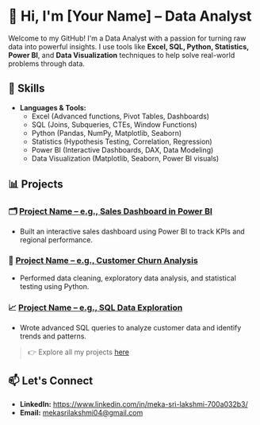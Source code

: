 # 👋 Hi, I'm [Your Name] – Data Analyst

Welcome to my GitHub! I'm a Data Analyst with a passion for turning raw data into powerful insights. I use tools like **Excel, SQL, Python, Statistics, Power BI**, and **Data Visualization** techniques to help solve real-world problems through data.

## 🔧 Skills

- **Languages & Tools:**  
  - Excel (Advanced functions, Pivot Tables, Dashboards)  
  - SQL (Joins, Subqueries, CTEs, Window Functions)  
  - Python (Pandas, NumPy, Matplotlib, Seaborn)  
  - Statistics (Hypothesis Testing, Correlation, Regression)  
  - Power BI (Interactive Dashboards, DAX, Data Modeling)  
  - Data Visualization (Matplotlib, Seaborn, Power BI visuals)

## 📊 Projects

### 🗂️ [Project Name – e.g., Sales Dashboard in Power BI](GitHubRepoLink)
- Built an interactive sales dashboard using Power BI to track KPIs and regional performance.

### 🐍 [Project Name – e.g., Customer Churn Analysis](GitHubRepoLink)
- Performed data cleaning, exploratory data analysis, and statistical testing using Python.

### 📈 [Project Name – e.g., SQL Data Exploration](GitHubRepoLink)
- Wrote advanced SQL queries to analyze customer data and identify trends and patterns.

> 👉 Explore all my projects [here](https://github.com/yourusername?tab=repositories)

## 📫 Let's Connect
- **LinkedIn:** https://www.linkedin.com/in/meka-sri-lakshmi-700a032b3/
- **Email:** mekasrilakshmi04@gmail.com


